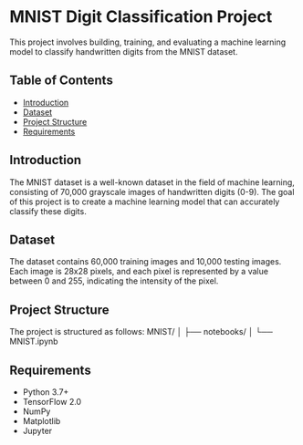 # MNIST Digit Classification Project

This project involves building, training, and evaluating a machine learning model to classify handwritten digits from the MNIST dataset.

## Table of Contents
- [Introduction](#introduction)
- [Dataset](#dataset)
- [Project Structure](#project-structure)
- [Requirements](#requirements)

## Introduction
The MNIST dataset is a well-known dataset in the field of machine learning, consisting of 70,000 grayscale images of handwritten digits (0-9). The goal of this project is to create a machine learning model that can accurately classify these digits.

## Dataset
The dataset contains 60,000 training images and 10,000 testing images. Each image is 28x28 pixels, and each pixel is represented by a value between 0 and 255, indicating the intensity of the pixel.

## Project Structure
The project is structured as follows:
MNIST/
│
├── notebooks/
│ └── MNIST.ipynb

## Requirements
- Python 3.7+
- TensorFlow 2.0
- NumPy
- Matplotlib
- Jupyter
